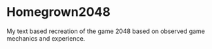 # Homegrown2048
My text based recreation of the game 2048 based on observed game mechanics and experience.
